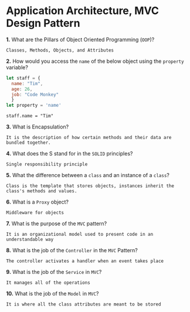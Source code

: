 # Application Architecture, MVC Design Pattern

**1.** What are the Pillars of Object Oriented Programming (`OOP`)?
<!-- enter you answer in the space below -->
```
Classes, Methods, Objects, and Attributes
```
**2.** How would you access the `name` of the below object using the `property` variable?
```js
let staff = {
  name: "Tim",
  age: 26,
  job: "Code Monkey"
  }
let property = 'name'
```
<!-- enter you answer in the space below -->
```
staff.name = "Tim"
```
**3.** What is Encapsulation?
<!-- enter you answer in the space below -->
```
It is the description of how certain methods and their data are bundled together.
```
**4.** What does the S stand for in the `SOLID` principles?
<!-- enter you answer in the space below -->
```
Single responsibility principle
```
**5.** What the difference between a `class` and an instance of a `class`?
<!-- enter you answer in the space below -->
```
Class is the template that stores objects, instances inherit the class's methods and values.
```
**6.** What is a `Proxy` object?
<!-- enter you answer in the space below -->
```
Middleware for objects
```

**7.** What is the purpose of the `MVC` pattern?
<!-- enter you answer in the space below -->
```
It is an organizational model used to present code in an understandable way
```
**8.** What is the job of the `Controller` in the `MVC` Pattern?
<!-- enter you answer in the space below -->
```
The controller activates a handler when an event takes place
```

**9.** What is the job of the `Service` in `MVC`?
<!-- enter you answer in the space below -->
```
It manages all of the operations
```
**10.** What is the job of the `Model` in `MVC`?
<!-- enter you answer in the space below -->
```
It is where all the class attributes are meant to be stored
```
